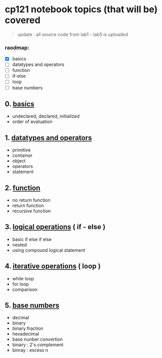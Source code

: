 # cp121 notebook topics (that will be) covered
> update : all source code from lab1 - lab5 is uploaded
### raodmap:
  - [x] basics
  - [ ] datatypes and operators
  - [ ] function
  - [ ] if-else
  - [ ] loop
  - [ ] base numbers
## 0. [basics](0-basics.md)
* undeclared, declared, initialized
* order of evaluation
## 1. [datatypes and operators](1-data.md)
* primitive
* container
* object
* operators
* statement
## 2. [function](2-function.md)
* no return function
* return function
* recursive function
## 3. [logical operations](3-logical.md) ( if - else )
* basic if else if else
* nested
* using compound logical statement
## 4. [iterative operations](4-iterative.md) ( loop )
* while loop
* for loop
* comparison
## 5. [base numbers](6-base.md)
* decimal
* binary
* binary fraction
* hexadecimal
* base nunber convertion
* binary : 2's complement
* binray : excess n


